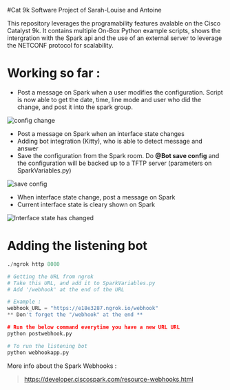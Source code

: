 #Cat 9k Software Project of Sarah-Louise and Antoine

This repository leverages the programability features avalable on the Cisco Catalyst 9k. It contains multiple On-Box Python example scripts, shows the intergration with the Spark api and the use of an external server to leverage the NETCONF protocol for scalability.  

# Working so far :

* Post a message on Spark when a user modifies the configuration. Script is now able to get the date, time, line mode and user who did the change, and post it into the spark group.

![config change](https://i.imgur.com/Yag4Wj8.png)

* Post a message on Spark when an interface state changes
* Adding bot integration (Kitty), who is able to detect message and answer
* Save the configuration from the Spark room. Do __@Bot save config__ and the configuration will be backed up to a TFTP server (parameters on SparkVariables.py)

![save config](https://i.imgur.com/gxZNulb.png)

* When interface state change, post a message on Spark
* Current interface state is cleary shown on Spark

![Interface state has changed](https://i.imgur.com/OtVRopE.png)


# Adding the listening bot

```python
./ngrok http 8080

# Getting the URL from ngrok
# Take this URL, and add it to SparkVariables.py
# Add '/webhook' at the end of the URL

# Example :
webhook_URL = "https://e18e3287.ngrok.io/webhook"
** Don't forget the "/webhook" at the end **

# Run the below command everytime you have a new URL URL
python postwebhook.py

# To run the listening bot
python webhookapp.py
```

More info about the Spark Webhooks :

> https://developer.ciscospark.com/resource-webhooks.html
